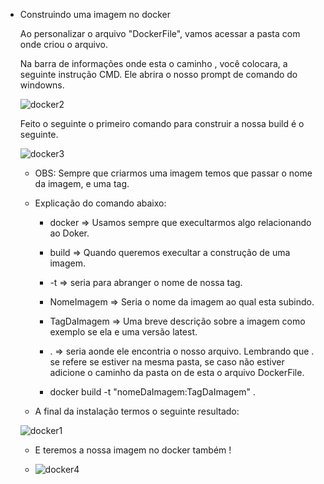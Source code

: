- Construindo uma imagem no docker

    Ao personalizar o arquivo "DockerFile", vamos acessar a pasta com onde criou o arquivo.

    

    Na barra de informações onde esta o caminho , você colocara, a seguinte instrução CMD. Ele abrira o nosso prompt de comando do windowns.
    
    ![docker2](https://user-images.githubusercontent.com/105161714/235471011-f0e78ccb-2a39-4ece-9f18-88f98d88ffa0.PNG)

    Feito o seguinte o primeiro comando para construir a nossa build é o seguinte.
    
    
    ![docker3](https://user-images.githubusercontent.com/105161714/235471181-d62cbd9a-0706-49e6-b965-efaba916c343.PNG)

    - OBS: Sempre que criarmos uma imagem temos que passar o nome da imagem, e uma tag.

    - Explicação do comando abaixo: 
        - docker => Usamos sempre que execultarmos algo relacionando ao Doker.
        - build => Quando queremos execultar a construção de uma imagem.
        - -t => seria para abranger o nome de nossa tag.
        - NomeImagem => Seria o nome da imagem ao qual esta subindo.
        - TagDaImagem => Uma breve descrição sobre a imagem como exemplo se ela e uma versão latest.
        - . => seria aonde ele encontria o nosso arquivo. Lembrando que . se refere se estiver na mesma pasta, se caso não estiver adicione o caminho da pasta on de esta o arquivo DockerFile.

       - docker build -t "nomeDaImagem:TagDaImagem" .


    - A final da instalação termos o seguinte resultado:
    
    ![docker1](https://user-images.githubusercontent.com/105161714/235471297-ec0915a6-2515-40a5-8a87-998b2f7d2756.PNG)
    
    - E teremos a nossa imagem no docker também !
    
    - ![docker4](https://user-images.githubusercontent.com/105161714/235471704-7e19c019-5043-4214-b9e0-2d4de94afe13.PNG)

